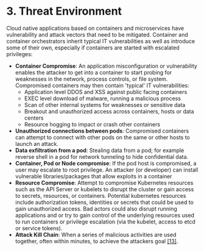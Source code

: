 # 3. Threat Environment

Cloud native applications based on containers and microservices have vulnerability and attack vectors that need to be mitigated. Container and container orchestrators inherit typical IT vulnerabilities as well as introduce some of their own, especially if containers are started with escalated privileges:

-   **Container Compromise**: An application misconfiguration or vulnerability enables the attacker to get into a container to start probing for weaknesses in the network, process controls, or file system. Compromised containers may then contain 'typical' IT vulnerabilities:
    -   Application level DDOS and XSS against public facing containers
    -   EXEC level download of malware, running a malicious process
    -   Scan of other internal systems for weaknesses or sensitive data
    -   Breakout and unauthorized access across containers, hosts or data centers
    -   Resource hogging to impact or crash other containers
-   **Unauthorized connections between pods**: Compromised containers can attempt to connect with other pods on the same or other hosts to launch an attack.
-   **Data exfiltration from a pod**: Stealing data from a pod; for example reverse shell in a pod for network tunneling to hide confidential data.
-   **Container, Pod or Node compromise**: If the pod host is compromised, a user may escalate to root privilege. An attacker (or developer) can install vulnerable libraries/packages that allow exploits in a container
-   **Resource Compromise**: Attempt to compromise Kubernetes resources such as the API Server or kubelets to disrupt the cluster or gain access to secrets, resources, or containers. Potential kubernetes resources include authorization tokens, identities or secrets that could be used to gain unauthorized access. Bad actors could also disrupt running applications and or try to gain control of the underlying resources used to run containers or privilege escalation (via the kubelet, access to etcd or service tokens).
-   **Attack Kill Chain**: When a series of malicious activities are used together, often within minutes, to achieve the attackers goal [\[13\]](5_References.md).
